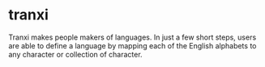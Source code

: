 # tranxi
Tranxi makes people makers of languages. In just a few short steps, users are able to define a language by mapping each of the English alphabets to any character or collection of character. 
